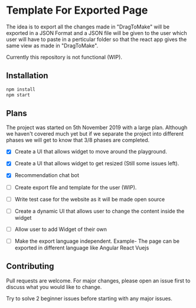 # Template For Exported Page

The idea is to export all the changes made in "DragToMake" will be exported in a JSON Format and a JSON file will be given to the user which user will have to paste in a perticular folder so that the react app gives the same view as made in "DragToMake".

Currently this repository is not functional (WIP).

## Installation

```bash
npm install
npm start
```

## Plans

The project was started on 5th November 2019 with a large plan. Although we haven't covered much yet but if we separate the project into different phases we will get to know that 3/8 phases are completed.

 - [x] Create a UI that allows widget to move around the playground.

 - [x] Create a UI that allows widget to get resized (Still some issues left).

 - [x] Recommendation chat bot
 
 - [ ] Create export file and template for the user (WIP).

 - [ ] Write test case for the website as it will be made open source

 - [ ] Create a dynamic UI that allows user to change the content inside the widget

 - [ ] Allow user to add Widget of their own

 - [ ] Make the export language independent. Example- The page can be exported in different language like Angular React Vuejs

 
## Contributing
Pull requests are welcome. For major changes, please open an issue first to discuss what you would like to change.

Try to solve 2 beginner issues before starting with any major issues.

